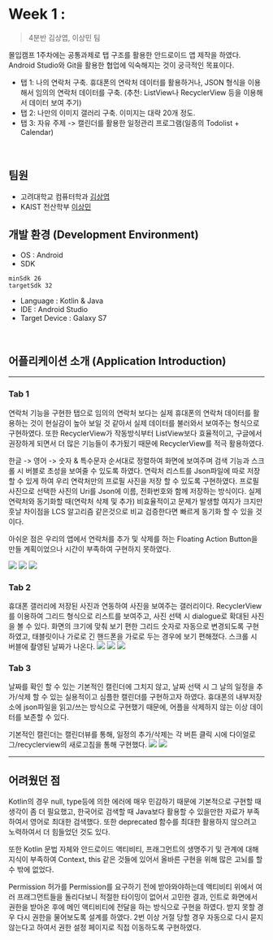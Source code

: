 # Week 1 : 


> 4분반 김상엽, 이상민 팀

몰입캠프 1주차에는 공통과제로 탭 구조를 활용한 안드로이드 앱 제작을 하였다.
Android Studio와 Git을 활용한 협업에 익숙해지는 것이 궁극적인 목표이다.
* 탭 1: 나의 연락처 구축. 휴대폰의 연락처 데이터를 활용하거나, JSON 형식을 이용해서 임의의 연락처 데이터를 구축. (추천: ListView나 RecyclerView 등을 이용해서 데이터 보여 주기)
* 탭 2: 나만의 이미지 갤러리 구축. 이미지는 대략 20개 정도.
* 탭 3: 자유 주제 -> 캘린더를 활용한 일정관리 프로그램(일종의 Todolist + Calendar)


<br/>

## 팀원

* 고려대학교 컴퓨터학과 [김상엽](https://github.com/beoygnas)
* KAIST 전산학부 [이상민](https://github.com/alex6095)

## 개발 환경 (Development Environment)

* OS : Android
* SDK 
```
minSdk 26
targetSdk 32
```
* Language : Kotlin & Java
* IDE : Android Studio
* Target Device : Galaxy S7




<br/>

## 어플리케이션 소개 (Application Introduction)
***

### Tab 1

연락처 기능을 구현한 탭으로 임의의 연락처 보다는 실제 휴대폰의 연락처 데이터를 활용하는 것이 현실감이 높아 보일 것 같아서 실제 데이터를 불러와서 보여주는 형식으로 구현하였다. 또한 RecyclerView가 작동방식부터 ListView보다 효율적이고, 구글에서 권장하게 되면서 더 많은 기능들이 추가됬기 때문에 RecyclerView를 적극 활용하였다.


한글 -> 영어 -> 숫자 & 특수문자 순서대로 정렬하여 화면에 보여주며 검색 기능과 스크롤 시 버블로 초성을 보여줄 수 있도록 하였다. 연락처 리스트를 Json파일에 따로 저장할 수 있게 하여 우리 연락처만의 프로필 사진을 저장 할 수 있도록 구현하였다. 프로필 사진으로 선택한 사진의 Uri를 Json에 이름, 전화번호와 함께 저장하는 방식이다. 실제 연락처와 동기화할 때(연락처 삭제 및 추가) 비효율적이고 문제가 발생할 여지가 크지만 훗날 차이점을 LCS 알고리즘 같은것으로 비교 검증한다면 빠르게 동기화 할 수 있을 것이다.

아쉬운 점은 우리의 앱에서 연락처를 추가 및 삭제를 하는 Floating Action Button을 만들 계획이었으나 시간이 부족하여 구현하지 못하였다.

![](https://i.imgur.com/yVtzynq.jpg)
![](https://i.imgur.com/60Ky8DD.jpg)
![](https://i.imgur.com/eDVwBAg.jpg)


### Tab 2

휴대폰 갤러리에 저장된 사진과 연동하여 사진을 보여주는 갤러리이다. RecyclerView를 이용하여 그리드 형식으로 리스트를 보여주고, 사진 선택 시 dialogue로 확대된 사진을 볼 수 있다. 화면의 크기에 맞춰 보기 편한 그리드 숫자로 자동으로 변경되도록 구현하였고, 태블릿이나 가로로 긴 핸드폰을 가로로 두는 경우에 보기 편해졌다. 스크롤 시 버블에 촬영된 날짜가 나온다.
![](https://i.imgur.com/Ji25a0g.jpg)
![](https://i.imgur.com/MnTl0kR.png)
![](https://i.imgur.com/RTw2ihO.jpg)





### Tab 3

날짜를 확인 할 수 있는 기본적인 캘린더에 그치지 않고, 날짜 선택 시 그 날의 일정을 추가/삭제 할 수 있는 실용적이고 심플한 캘린더를 구현하고자 하였다. 휴대폰의 내부저장소에 json파일을 읽고/쓰는 방식으로 구현했기 때문에, 어플을 삭제하지 않는 이상 데이터를 보존할 수 있다.

기본적인 캘린더는 캘린더뷰를 통해, 일정의 추가/삭제는 각 버튼 클릭 시에 다이얼로그/recyclerview의 새로고침을 통해 구현했다. 
![](https://i.imgur.com/wk2GxNw.jpg)
![](https://i.imgur.com/d03JxGr.jpg)



***

## 어려웠던 점

 Kotlin의 경우 null, type등에 의한 에러에 매우 민감하기 때문에 기본적으로 구현할 때 생각이 좀 더 필요했고, 한국어로 검색할 때 Java보다 활용할 수 있을만한 자료가 부족하여서 영어로 최대한 검색했다. 또한 deprecated 함수를 최대한 활용하지 않으려고 노력하여서 더 힘들었던 것도 있다.
 
 또한 Kotlin 문법 자체와 안드로이드 액티비티, 프래그먼트의 생명주기 및 관계에 대해 지식이 부족하여 Context, this 같은 것들에 있어서 올바른 구현을 위해 많은 고뇌를 할 수 밖에 없었다.
 
 Permission 허가를 Permission를 요구하기 전에 받아와야하는데 액티비티 위에서 여러 프래그먼트들을 돌리다보니 적절한 타이밍이 없어서 고민한 결과, 인트로 화면에서 권한을 받아온 후에 메인 액티비티에 전달을 하는 방식으로 구현을 하였다. 받지 못할 경우 다시 권한을 물어보도록 설계를 하였다. 2번 이상 거절 당할 경우 자동으로 다시 묻지 않는다고 하여서 권한 설정 페이지로 직접 이동하도록 구현하였다.
